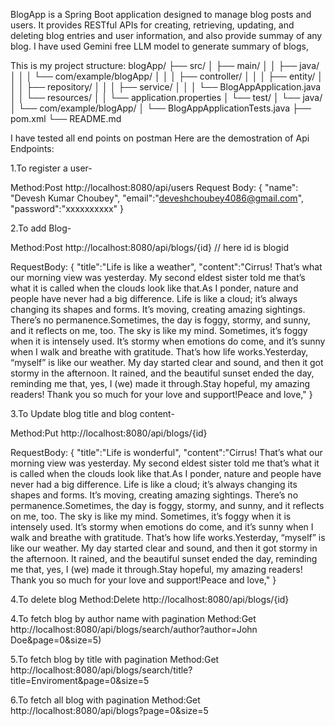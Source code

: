 BlogApp is a Spring Boot application designed to manage blog posts and users. It provides RESTful APIs for creating, retrieving, updating, and deleting blog entries and user information, and also provide summay of any blog.
I have used Gemini free LLM model to generate summary of blogs,

This is my project structure:
blogApp/
├── src/
│   ├── main/
│   │   ├── java/
│   │   │   └── com/example/blogApp/
│   │   │       ├── controller/
│   │   │       ├── entity/
│   │   │       ├── repository/
│   │   │       ├── service/
│   │   │       └── BlogAppApplication.java
│   │   └── resources/
│   │       └── application.properties
│   └── test/
│       └── java/
│           └── com/example/blogApp/
│               └── BlogAppApplicationTests.java
├── pom.xml
└── README.md

I have tested all end points on postman
Here are the demostration of Api Endpoints:

1.To register a user-

Method:Post
http://localhost:8080/api/users
Request Body:
{
  "name": "Devesh Kumar Choubey",
  "email":"deveshchoubey4086@gmail.com",
  "password":"xxxxxxxxxx"
}

2.To add Blog-

Method:Post
http://localhost:8080/api/blogs/{id} // here id is blogid

RequestBody:
{
  "title":"Life is like a weather",
  "content":"Cirrus! That’s what our morning view was yesterday. My second eldest sister told me that’s what it is called when the clouds look like that.As I ponder, nature and people have never had a big difference. Life is like a cloud; it’s always changing its shapes and forms. It’s moving, creating amazing sightings. There’s no permanence.Sometimes, the day is foggy, stormy, and sunny, and it reflects on me, too. The sky is like my mind. Sometimes, it’s foggy when it is intensely used. It’s stormy when emotions do come, and it’s sunny when I walk and breathe with gratitude. That’s how life works.Yesterday, “myself” is like our weather. My day started clear and sound, and then it got stormy in the afternoon. It rained, and the beautiful sunset ended the day, reminding me that, yes, I (we) made it through.Stay hopeful, my amazing readers! Thank you so much for your love and support!Peace and love,"
}

3.To Update blog title and blog content-

Method:Put
http://localhost:8080/api/blogs/{id}

RequestBody:
{
  "title":"Life is wonderful",
  "content":"Cirrus! That’s what our morning view was yesterday. My second eldest sister told me that’s what it is called when the clouds look like that.As I ponder, nature and people have never had a big difference. Life is like a cloud; it’s always changing its shapes and forms. It’s moving, creating amazing sightings. There’s no permanence.Sometimes, the day is foggy, stormy, and sunny, and it reflects on me, too. The sky is like my mind. Sometimes, it’s foggy when it is intensely used. It’s stormy when emotions do come, and it’s sunny when I walk and breathe with gratitude. That’s how life works.Yesterday, “myself” is like our weather. My day started clear and sound, and then it got stormy in the afternoon. It rained, and the beautiful sunset ended the day, reminding me that, yes, I (we) made it through.Stay hopeful, my amazing readers! Thank you so much for your love and support!Peace and love,"
}

4.To delete blog
Method:Delete
http://localhost:8080/api/blogs/{id}

4.To fetch blog by author name with pagination
Method:Get
   http://localhost:8080/api/blogs/search/author?author=John Doe&page=0&size=5)

5.To fetch blog by title with pagination
Method:Get
http://localhost:8080/api/blogs/search/title?title=Enviroment&page=0&size=5

6.To fetch all blog with pagination
Method:Get
http://localhost:8080/api/blogs?page=0&size=5








